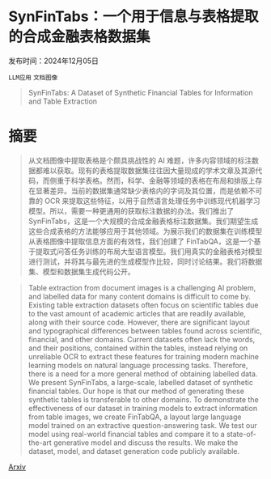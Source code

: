 # SynFinTabs：一个用于信息与表格提取的合成金融表格数据集

发布时间：2024年12月05日

`LLM应用` `文档图像`

> SynFinTabs: A Dataset of Synthetic Financial Tables for Information and Table Extraction

# 摘要

> 从文档图像中提取表格是个颇具挑战性的 AI 难题，许多内容领域的标注数据都难以获取。现有的表格提取数据集往往因大量现成的学术文章及其源代码，而侧重于科学表格。然而，科学、金融等领域的表格在布局和排版上存在显著差异。当前的数据集通常缺少表格内的字词及其位置，而是依赖不可靠的 OCR 来提取这些特征，以用于自然语言处理任务中训练现代机器学习模型。所以，需要一种更通用的获取标注数据的办法。我们推出了 SynFinTabs，这是一个大规模的合成金融表格标注数据集。我们期望生成这些合成表格的方法能够应用于其他领域。为展示我们的数据集在训练模型从表格图像中提取信息方面的有效性，我们创建了 FinTabQA，这是一个基于提取式问答任务训练的布局大型语言模型。我们用真实的金融表格对模型进行测试，并将其与最先进的生成模型作比较，同时讨论结果。我们将数据集、模型和数据集生成代码公开。

> Table extraction from document images is a challenging AI problem, and labelled data for many content domains is difficult to come by. Existing table extraction datasets often focus on scientific tables due to the vast amount of academic articles that are readily available, along with their source code. However, there are significant layout and typographical differences between tables found across scientific, financial, and other domains. Current datasets often lack the words, and their positions, contained within the tables, instead relying on unreliable OCR to extract these features for training modern machine learning models on natural language processing tasks. Therefore, there is a need for a more general method of obtaining labelled data. We present SynFinTabs, a large-scale, labelled dataset of synthetic financial tables. Our hope is that our method of generating these synthetic tables is transferable to other domains. To demonstrate the effectiveness of our dataset in training models to extract information from table images, we create FinTabQA, a layout large language model trained on an extractive question-answering task. We test our model using real-world financial tables and compare it to a state-of-the-art generative model and discuss the results. We make the dataset, model, and dataset generation code publicly available.

[Arxiv](https://arxiv.org/abs/2412.04262)
